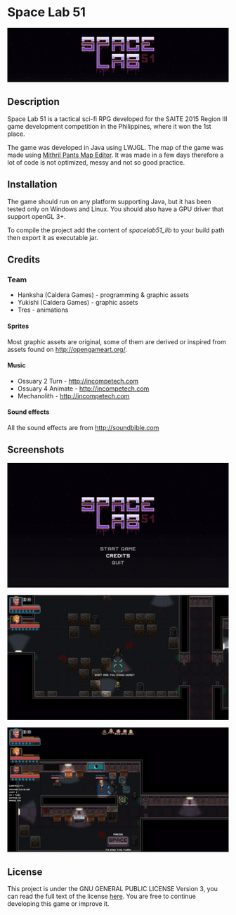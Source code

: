 # Space Lab 51
![banner](banner.png)

## Description
Space Lab 51 is a tactical sci-fi RPG developed for the SAITE 2015 Region III
game development competition in the Philippines, where it won the 1st place.

The game was developed in Java using LWJGL. The map of the game was made using [Mithril Pants Map Editor](http://caldera-games.com/fr/tools/).
It was made in a few days therefore a lot of code is not optimized, messy and
not so good practice.

## Installation
The game should run on any platform supporting Java, but it has been tested
only on Windows and Linux. You should also have a GPU driver that support openGL
3+.

To compile the project add the content of *spacelab51_lib* to your build path
then export it as executable jar.

## Credits
### Team
* Hanksha (Caldera Games) - programming & graphic assets
* Yukishi (Caldera Games) - graphic assets
* Tres - animations

#### Sprites
Most graphic assets are original, some of them are derived or inspired
from assets found on http://opengameart.org/.

#### Music
* Ossuary 2 Turn - http://incompetech.com
* Ossuary 4 Animate - http://incompetech.com
* Mechanolith - http://incompetech.com

#### Sound effects
All the sound effects are from http://soundbible.com

## Screenshots
![screenshot-1](screenshot-1.png)

![screenshot-2](screenshot-2.png)

![screenshot-3](screenshot-3.png)

## License
This project is under the GNU GENERAL PUBLIC LICENSE Version 3, you can read the
full text of the license [here](LICENSE.md). You are free to continue developing
this game or improve it.
